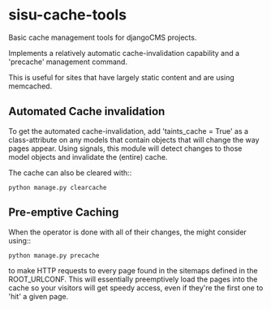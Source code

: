 sisu-cache-tools
================

Basic cache management tools for djangoCMS projects.

Implements a relatively automatic cache-invalidation capability and a 'precache' management command.

This is useful for sites that have largely static content and are using memcached.


Automated Cache invalidation
----------------------------

To get the automated cache-invalidation, add 'taints_cache = True' as a class-attribute on any models that contain objects that will change the way pages appear. Using signals, this module will detect changes to those model objects and invalidate the (entire) cache.

The cache can also be cleared with::

```` shell
python manage.py clearcache
````

Pre-emptive Caching
-------------------

When the operator is done with all of their changes, the might consider using::

```` shell
python manage.py precache
````

to make HTTP requests to every page found in the sitemaps defined in the ROOT_URLCONF. This will essentially preemptively load the pages into the cache so your visitors will get speedy access, even if they're the first one to 'hit' a given page.
